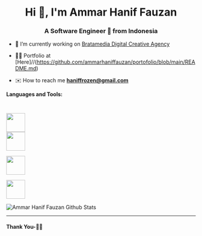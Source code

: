 <h1 align="center">Hi 👋, I'm Ammar Hanif Fauzan</h1>
<h3 align="center">A Software Engineer 🚀 from Indonesia</h3>

- 🔭 I’m currently working on [Bratamedia Digital Creative Agency](https://bratamedia.com)

- 👨‍💻 Portfolio at [Here]//(https://github.com/ammarhaniffauzan/portofolio/blob/main/README.md)

- ✉️ How to reach me **haniffrozen@gmail.com**

**Languages and Tools:**  

<code>

<img height="50" src="https://santrikoding.com/storage/categories/YoSpx2AAk65JI5z9wsiYMY5z7i3vWCe06VUP3FC0.png">
<img height="50" src="https://santrikoding.com/storage/categories/cvwITZUdJRZIYg3zTz1iGdRFm08zLb7DIaazo5Cz.png">

<img height="50" src="https://santrikoding.com/storage/categories/iQMUiiTkloCSiqk3lSwpWtxnGqYjbfABjX2tAlHM.png">

<img height="50" src="https://santrikoding.com/storage/categories/MG6r9rmxJqYoZAzZi75UeFO6dVtDwpyou9Er6htp.png">
</code>

![Ammar Hanif Fauzan Github Stats](https://github-readme-stats.vercel.app/api?username=ammarhaniffauzan&show_icons=true&hide_border=true)

***********************************

#### Thank You-🙏🏼
